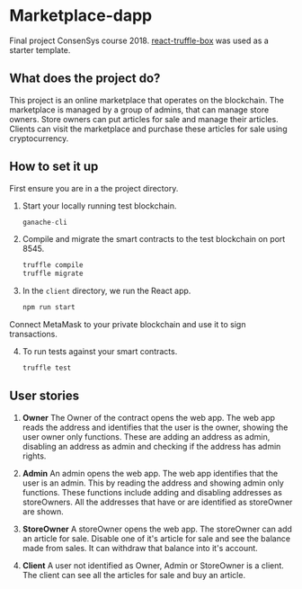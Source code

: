 # Marketplace-dapp
Final project ConsenSys course 2018. [react-truffle-box](https://github.com/truffle-box/react-box) was used as a starter template. 

## What does the project do?
This project is an online marketplace that operates on the blockchain. The marketplace is managed by a group of admins, that can manage store owners. Store owners can put articles for sale and manage their articles. Clients can visit the marketplace and purchase these articles for sale using cryptocurrency.

## How to set it up

First ensure you are in a the project directory.

1. Start your locally running test blockchain.
    ```javascript
    ganache-cli
    ```

2. Compile and migrate the smart contracts to the test blockchain on port 8545.
    ```javascript
    truffle compile
    truffle migrate
    ```

3. In the `client` directory, we run the React app.
    ```javascript
    npm run start
    ```
Connect MetaMask to your private blockchain and use it to sign transactions.

4. To run tests against your smart contracts.
    ```javascript
    truffle test
    ```

## User stories
1. **Owner**
The Owner of the contract opens the web app. The web app reads the address and identifies that the user is the owner, showing the user owner only functions. These are adding an address as admin, disabling an address as admin and checking if the address has admin rights.

2. **Admin**
An admin opens the web app. The web app identifies that the user is an admin. This by reading the address and showing admin only functions. These functions include adding and disabling addresses as storeOwners. All the addresses that have or are identified as storeOwner are shown.

3. **StoreOwner**
A storeOwner opens the web app. The storeOwner can add an article for sale. Disable one of it's article for sale and see the balance made from sales. It can withdraw that balance into it's account. 

4. **Client**
A user not identified as Owner, Admin or StoreOwner is a client. The client can see all the articles for sale and buy an article.

